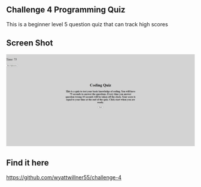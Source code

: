 ## Challenge 4 Programming Quiz
This is a beginner level 5 question quiz that can track high scores

## Screen Shot
![Screenshot](challenge4.png)
## Find it here
https://github.com/wyattwillner55/challenge-4